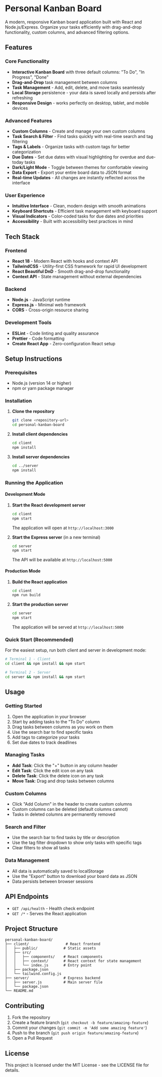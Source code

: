 # Personal Kanban Board

A modern, responsive Kanban board application built with React and Node.js/Express. Organize your tasks efficiently with drag-and-drop functionality, custom columns, and advanced filtering options.

## Features

### Core Functionality

- **Interactive Kanban Board** with three default columns: "To Do", "In Progress", "Done"
- **Drag-and-Drop** task management between columns
- **Task Management** - Add, edit, delete, and move tasks seamlessly
- **Local Storage** persistence - your data is saved locally and persists after refreshing
- **Responsive Design** - works perfectly on desktop, tablet, and mobile devices

### Advanced Features

- **Custom Columns** - Create and manage your own custom columns
- **Task Search & Filter** - Find tasks quickly with real-time search and tag filtering
- **Tags & Labels** - Organize tasks with custom tags for better categorization
- **Due Dates** - Set due dates with visual highlighting for overdue and due-today tasks
- **Dark/Light Mode** - Toggle between themes for comfortable viewing
- **Data Export** - Export your entire board data to JSON format
- **Real-time Updates** - All changes are instantly reflected across the interface

### User Experience

- **Intuitive Interface** - Clean, modern design with smooth animations
- **Keyboard Shortcuts** - Efficient task management with keyboard support
- **Visual Indicators** - Color-coded tasks for due dates and priorities
- **Accessibility** - Built with accessibility best practices in mind

## Tech Stack

### Frontend

- **React 18** - Modern React with hooks and context API
- **TailwindCSS** - Utility-first CSS framework for rapid UI development
- **React Beautiful DnD** - Smooth drag-and-drop functionality
- **Context API** - State management without external dependencies

### Backend

- **Node.js** - JavaScript runtime
- **Express.js** - Minimal web framework
- **CORS** - Cross-origin resource sharing

### Development Tools

- **ESLint** - Code linting and quality assurance
- **Prettier** - Code formatting
- **Create React App** - Zero-configuration React setup

## Setup Instructions

### Prerequisites

- Node.js (version 14 or higher)
- npm or yarn package manager

### Installation

1. **Clone the repository**

   ```bash
   git clone <repository-url>
   cd personal-kanban-board
   ```

2. **Install client dependencies**

   ```bash
   cd client
   npm install
   ```

3. **Install server dependencies**
   ```bash
   cd ../server
   npm install
   ```

### Running the Application

#### Development Mode

1. **Start the React development server**

   ```bash
   cd client
   npm start
   ```

   The application will open at `http://localhost:3000`

2. **Start the Express server** (in a new terminal)
   ```bash
   cd server
   npm start
   ```
   The API will be available at `http://localhost:5000`

#### Production Mode

1. **Build the React application**

   ```bash
   cd client
   npm run build
   ```

2. **Start the production server**
   ```bash
   cd server
   npm start
   ```
   The application will be served at `http://localhost:5000`

### Quick Start (Recommended)

For the easiest setup, run both client and server in development mode:

```bash
# Terminal 1 - Client
cd client && npm install && npm start

# Terminal 2 - Server
cd server && npm install && npm start
```

## Usage

### Getting Started

1. Open the application in your browser
2. Start by adding tasks to the "To Do" column
3. Drag tasks between columns as you work on them
4. Use the search bar to find specific tasks
5. Add tags to categorize your tasks
6. Set due dates to track deadlines

### Managing Tasks

- **Add Task**: Click the "+" button in any column header
- **Edit Task**: Click the edit icon on any task
- **Delete Task**: Click the delete icon on any task
- **Move Task**: Drag and drop tasks between columns

### Custom Columns

- Click "Add Column" in the header to create custom columns
- Custom columns can be deleted (default columns cannot)
- Tasks in deleted columns are permanently removed

### Search and Filter

- Use the search bar to find tasks by title or description
- Use the tag filter dropdown to show only tasks with specific tags
- Clear filters to show all tasks

### Data Management

- All data is automatically saved to localStorage
- Use the "Export" button to download your board data as JSON
- Data persists between browser sessions

## API Endpoints

- `GET /api/health` - Health check endpoint
- `GET /*` - Serves the React application

## Project Structure

```
personal-kanban-board/
├── client/                 # React frontend
│   ├── public/            # Static assets
│   ├── src/
│   │   ├── components/    # React components
│   │   ├── context/       # React context for state management
│   │   └── index.js       # Entry point
│   ├── package.json
│   └── tailwind.config.js
├── server/                # Express backend
│   ├── server.js          # Main server file
│   └── package.json
└── README.md
```

## Contributing

1. Fork the repository
2. Create a feature branch (`git checkout -b feature/amazing-feature`)
3. Commit your changes (`git commit -m 'Add some amazing feature'`)
4. Push to the branch (`git push origin feature/amazing-feature`)
5. Open a Pull Request

## License

This project is licensed under the MIT License - see the LICENSE file for details.
